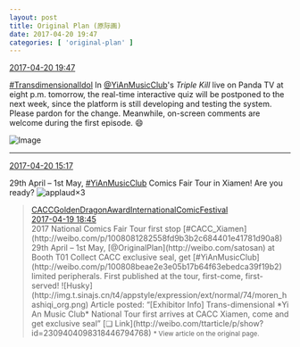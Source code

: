 ```yaml
---
layout: post
title: Original Plan (原际画)
date: 2017-04-20 19:47
categories: [ 'original-plan' ]
---
```


<div class="weibo-info">
  <a href="http://weibo.com/5626539553/EFpxRwMbd">2017-04-20 19:47</a>
</div>

[#TransdimensionalIdol](http://weibo.com/p/100808fab985aab0bfb2724bf4d29856cf6ee7) In [@YiAnMusicClub](http://weibo.com/u/6094546964)'s *Triple Kill* live on Panda TV at eight p.m. tomorrow, the real-time interactive quiz will be postponed to the next week, since the platform is still developing and testing the system. Please pardon for the change. Meanwhile, on-screen comments are welcome during the first episode. :smile:

<!-- more -->

![Image](http://wx1.sinaimg.cn/mw690/0068MnXXly1fetdqntyjqj32i81gwx6s.jpg)

---

<div class="weibo-info">
  <a href="http://weibo.com/5626539553/EFnMe3bdM">2017-04-20 15:17</a>
</div>

29th April – 1st May, [#YiAnMusicClub](http://weibo.com/p/100808beae2e3e05b17b64f63ebedca39f19b2) Comics Fair Tour in Xiamen! Are you ready? ![applaud](http://img.t.sinajs.cn/t4/appstyle/expression/ext/normal/36/gza_org.gif)×3

> <div class="weibo-post-name">
>   <a href="http://weibo.com/caccarniral">CACCGoldenDragonAwardInternationalComicFestival</a>
> </div>
> <div class="weibo-info">
>   <a href="http://weibo.com/5478837352/EFfI8DyLR">2017-04-19 18:45</a>
> </div>
> 2017 National Comics Fair Tour first stop [#CACC_Xiamen](http://weibo.com/p/1008081282558fd9b3b2c684401e41781d90a8)  
> 29th April – 1st May, [@OriginalPlan](http://weibo.com/satosan) at Booth T01  
> Collect CACC exclusive seal, get [#YiAnMusicClub](http://weibo.com/p/100808beae2e3e05b17b64f63ebedca39f19b2) limited peripherals. First published at the tour, first-come, first-served! ![Husky](http://img.t.sinajs.cn/t4/appstyle/expression/ext/normal/74/moren_hashiqi_org.png)  
> Article posted: “[Exhibitor Info] Trans-dimensional *Yi An Music Club* National Tour first arrives at CACC Xiamen, come and get exclusive seal” [❏ Link](http://weibo.com/ttarticle/p/show?id=2309404098318446794768)  
> <small>* View article on the original page.</small>
